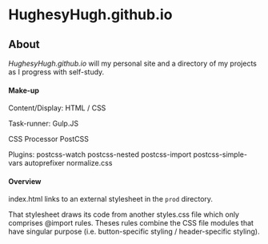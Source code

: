 # HughesyHugh.github.io

## About

_HughesyHugh.github.io_ will my personal site and a directory of my projects as I progress with self-study.

#### Make-up

Content/Display:  HTML / CSS

Task-runner:	  Gulp.JS

CSS Processor	  PostCSS

Plugins:	  	  postcss-watch 
				  postcss-nested
				  postcss-import
				  postcss-simple-vars
				  autoprefixer
				  normalize.css

#### Overview

index.html links to an external stylesheet in the `prod` directory. 

That stylesheet draws its code from another styles.css file which only comprises @import rules. Theses rules combine the CSS file modules that have singular purpose (i.e. button-specific styling / header-specific styling).